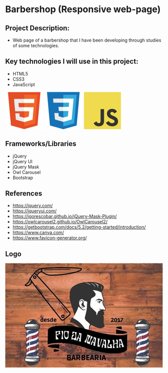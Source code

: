 # Barbershop (Responsive web-page)

## Project Description:
- Web page of a barbershop that I have been developing through studies of some technologies.

## Key technologies I will use in this project:
- HTML5
- CSS3
- JavaScript
<p align="left">
<img src="https://raw.githubusercontent.com/devicons/devicon/master/icons/html5/html5-original.svg" alt="HTML5" width="120" height="120" />
<img src="https://raw.githubusercontent.com/devicons/devicon/master/icons/css3/css3-original.svg" alt="Css3" width="120" height="120"/>
<img src="https://raw.githubusercontent.com/devicons/devicon/master/icons/javascript/javascript-original.svg" alt="javascript" width="120" height="120"/>
</p>

## Frameworks/Libraries
- jQuery
- jQuery UI
- jQuery Mask
- Owl Carousel
- Bootstrap

## References
- https://jquery.com/
- https://jqueryui.com/
- https://igorescobar.github.io/jQuery-Mask-Plugin/
- https://owlcarousel2.github.io/OwlCarousel2/
- https://getbootstrap.com/docs/5.2/getting-started/introduction/
- https://www.canva.com/
- https://www.favicon-generator.org/

## Logo
<img src="./images/logo.jpg" alt="logo">
